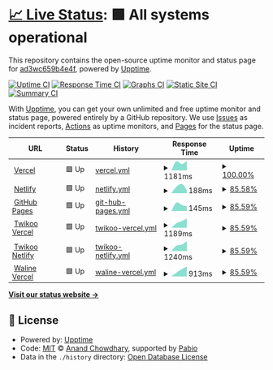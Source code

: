 # [📈 Live Status](https://upptime.lynx3.top): <!--live status--> **🟩 All systems operational**

This repository contains the open-source uptime monitor and status page for [ad3wc659b4e4f](https://upptime.lynx3.top), powered by [Upptime](https://github.com/upptime/upptime).

[![Uptime CI](https://github.com/ad3wc659b4e4f/upptime/workflows/Uptime%20CI/badge.svg)](https://github.com/ad3wc659b4e4f/upptime/actions?query=workflow%3A%22Uptime+CI%22)
[![Response Time CI](https://github.com/ad3wc659b4e4f/upptime/workflows/Response%20Time%20CI/badge.svg)](https://github.com/ad3wc659b4e4f/upptime/actions?query=workflow%3A%22Response+Time+CI%22)
[![Graphs CI](https://github.com/ad3wc659b4e4f/upptime/workflows/Graphs%20CI/badge.svg)](https://github.com/ad3wc659b4e4f/upptime/actions?query=workflow%3A%22Graphs+CI%22)
[![Static Site CI](https://github.com/ad3wc659b4e4f/upptime/workflows/Static%20Site%20CI/badge.svg)](https://github.com/ad3wc659b4e4f/upptime/actions?query=workflow%3A%22Static+Site+CI%22)
[![Summary CI](https://github.com/ad3wc659b4e4f/upptime/workflows/Summary%20CI/badge.svg)](https://github.com/ad3wc659b4e4f/upptime/actions?query=workflow%3A%22Summary+CI%22)

With [Upptime](https://upptime.js.org), you can get your own unlimited and free uptime monitor and status page, powered entirely by a GitHub repository. We use [Issues](https://github.com/ad3wc659b4e4f/upptime/issues) as incident reports, [Actions](https://github.com/ad3wc659b4e4f/upptime/actions) as uptime monitors, and [Pages](https://upptime.lynx3.top) for the status page.

<!--start: status pages-->
<!-- This summary is generated by Upptime (https://github.com/upptime/upptime) -->
<!-- Do not edit this manually, your changes will be overwritten -->
<!-- prettier-ignore -->
| URL | Status | History | Response Time | Uptime |
| --- | ------ | ------- | ------------- | ------ |
| <img alt="" src="https://icons.duckduckgo.com/ip3/www.lynx3.cc.ico" height="13"> [Vercel](https://www.lynx3.cc/) | 🟩 Up | [vercel.yml](https://github.com/ad3wc659b4e4f/upptime/commits/HEAD/history/vercel.yml) | <details><summary><img alt="Response time graph" src="./graphs/vercel/response-time-week.png" height="20"> 1181ms</summary><br><a href="https://upptime.lynx3.cc/history/vercel"><img alt="Response time 1181" src="https://img.shields.io/endpoint?url=https%3A%2F%2Fraw.githubusercontent.com%2Fad3wc659b4e4f%2Fupptime%2FHEAD%2Fapi%2Fvercel%2Fresponse-time.json"></a><br><a href="https://upptime.lynx3.cc/history/vercel"><img alt="24-hour response time 1334" src="https://img.shields.io/endpoint?url=https%3A%2F%2Fraw.githubusercontent.com%2Fad3wc659b4e4f%2Fupptime%2FHEAD%2Fapi%2Fvercel%2Fresponse-time-day.json"></a><br><a href="https://upptime.lynx3.cc/history/vercel"><img alt="7-day response time 1181" src="https://img.shields.io/endpoint?url=https%3A%2F%2Fraw.githubusercontent.com%2Fad3wc659b4e4f%2Fupptime%2FHEAD%2Fapi%2Fvercel%2Fresponse-time-week.json"></a><br><a href="https://upptime.lynx3.cc/history/vercel"><img alt="30-day response time 1181" src="https://img.shields.io/endpoint?url=https%3A%2F%2Fraw.githubusercontent.com%2Fad3wc659b4e4f%2Fupptime%2FHEAD%2Fapi%2Fvercel%2Fresponse-time-month.json"></a><br><a href="https://upptime.lynx3.cc/history/vercel"><img alt="1-year response time 1181" src="https://img.shields.io/endpoint?url=https%3A%2F%2Fraw.githubusercontent.com%2Fad3wc659b4e4f%2Fupptime%2FHEAD%2Fapi%2Fvercel%2Fresponse-time-year.json"></a></details> | <details><summary><a href="https://upptime.lynx3.cc/history/vercel">100.00%</a></summary><a href="https://upptime.lynx3.cc/history/vercel"><img alt="All-time uptime 100.00%" src="https://img.shields.io/endpoint?url=https%3A%2F%2Fraw.githubusercontent.com%2Fad3wc659b4e4f%2Fupptime%2FHEAD%2Fapi%2Fvercel%2Fuptime.json"></a><br><a href="https://upptime.lynx3.cc/history/vercel"><img alt="24-hour uptime 100.00%" src="https://img.shields.io/endpoint?url=https%3A%2F%2Fraw.githubusercontent.com%2Fad3wc659b4e4f%2Fupptime%2FHEAD%2Fapi%2Fvercel%2Fuptime-day.json"></a><br><a href="https://upptime.lynx3.cc/history/vercel"><img alt="7-day uptime 100.00%" src="https://img.shields.io/endpoint?url=https%3A%2F%2Fraw.githubusercontent.com%2Fad3wc659b4e4f%2Fupptime%2FHEAD%2Fapi%2Fvercel%2Fuptime-week.json"></a><br><a href="https://upptime.lynx3.cc/history/vercel"><img alt="30-day uptime 100.00%" src="https://img.shields.io/endpoint?url=https%3A%2F%2Fraw.githubusercontent.com%2Fad3wc659b4e4f%2Fupptime%2FHEAD%2Fapi%2Fvercel%2Fuptime-month.json"></a><br><a href="https://upptime.lynx3.cc/history/vercel"><img alt="1-year uptime 100.00%" src="https://img.shields.io/endpoint?url=https%3A%2F%2Fraw.githubusercontent.com%2Fad3wc659b4e4f%2Fupptime%2FHEAD%2Fapi%2Fvercel%2Fuptime-year.json"></a></details>
| <img alt="" src="https://icons.duckduckgo.com/ip3/nl2.lynx3.cc.ico" height="13"> [Netlify](https://nl2.lynx3.cc/) | 🟩 Up | [netlify.yml](https://github.com/ad3wc659b4e4f/upptime/commits/HEAD/history/netlify.yml) | <details><summary><img alt="Response time graph" src="./graphs/netlify/response-time-week.png" height="20"> 188ms</summary><br><a href="https://upptime.lynx3.cc/history/netlify"><img alt="Response time 188" src="https://img.shields.io/endpoint?url=https%3A%2F%2Fraw.githubusercontent.com%2Fad3wc659b4e4f%2Fupptime%2FHEAD%2Fapi%2Fnetlify%2Fresponse-time.json"></a><br><a href="https://upptime.lynx3.cc/history/netlify"><img alt="24-hour response time 113" src="https://img.shields.io/endpoint?url=https%3A%2F%2Fraw.githubusercontent.com%2Fad3wc659b4e4f%2Fupptime%2FHEAD%2Fapi%2Fnetlify%2Fresponse-time-day.json"></a><br><a href="https://upptime.lynx3.cc/history/netlify"><img alt="7-day response time 188" src="https://img.shields.io/endpoint?url=https%3A%2F%2Fraw.githubusercontent.com%2Fad3wc659b4e4f%2Fupptime%2FHEAD%2Fapi%2Fnetlify%2Fresponse-time-week.json"></a><br><a href="https://upptime.lynx3.cc/history/netlify"><img alt="30-day response time 188" src="https://img.shields.io/endpoint?url=https%3A%2F%2Fraw.githubusercontent.com%2Fad3wc659b4e4f%2Fupptime%2FHEAD%2Fapi%2Fnetlify%2Fresponse-time-month.json"></a><br><a href="https://upptime.lynx3.cc/history/netlify"><img alt="1-year response time 188" src="https://img.shields.io/endpoint?url=https%3A%2F%2Fraw.githubusercontent.com%2Fad3wc659b4e4f%2Fupptime%2FHEAD%2Fapi%2Fnetlify%2Fresponse-time-year.json"></a></details> | <details><summary><a href="https://upptime.lynx3.cc/history/netlify">85.58%</a></summary><a href="https://upptime.lynx3.cc/history/netlify"><img alt="All-time uptime 91.14%" src="https://img.shields.io/endpoint?url=https%3A%2F%2Fraw.githubusercontent.com%2Fad3wc659b4e4f%2Fupptime%2FHEAD%2Fapi%2Fnetlify%2Fuptime.json"></a><br><a href="https://upptime.lynx3.cc/history/netlify"><img alt="24-hour uptime 100.00%" src="https://img.shields.io/endpoint?url=https%3A%2F%2Fraw.githubusercontent.com%2Fad3wc659b4e4f%2Fupptime%2FHEAD%2Fapi%2Fnetlify%2Fuptime-day.json"></a><br><a href="https://upptime.lynx3.cc/history/netlify"><img alt="7-day uptime 85.58%" src="https://img.shields.io/endpoint?url=https%3A%2F%2Fraw.githubusercontent.com%2Fad3wc659b4e4f%2Fupptime%2FHEAD%2Fapi%2Fnetlify%2Fuptime-week.json"></a><br><a href="https://upptime.lynx3.cc/history/netlify"><img alt="30-day uptime 91.14%" src="https://img.shields.io/endpoint?url=https%3A%2F%2Fraw.githubusercontent.com%2Fad3wc659b4e4f%2Fupptime%2FHEAD%2Fapi%2Fnetlify%2Fuptime-month.json"></a><br><a href="https://upptime.lynx3.cc/history/netlify"><img alt="1-year uptime 91.14%" src="https://img.shields.io/endpoint?url=https%3A%2F%2Fraw.githubusercontent.com%2Fad3wc659b4e4f%2Fupptime%2FHEAD%2Fapi%2Fnetlify%2Fuptime-year.json"></a></details>
| <img alt="" src="https://icons.duckduckgo.com/ip3/gh.lynx3.cc.ico" height="13"> [GitHub Pages](https://gh.lynx3.cc/) | 🟩 Up | [git-hub-pages.yml](https://github.com/ad3wc659b4e4f/upptime/commits/HEAD/history/git-hub-pages.yml) | <details><summary><img alt="Response time graph" src="./graphs/git-hub-pages/response-time-week.png" height="20"> 145ms</summary><br><a href="https://upptime.lynx3.cc/history/git-hub-pages"><img alt="Response time 145" src="https://img.shields.io/endpoint?url=https%3A%2F%2Fraw.githubusercontent.com%2Fad3wc659b4e4f%2Fupptime%2FHEAD%2Fapi%2Fgit-hub-pages%2Fresponse-time.json"></a><br><a href="https://upptime.lynx3.cc/history/git-hub-pages"><img alt="24-hour response time 117" src="https://img.shields.io/endpoint?url=https%3A%2F%2Fraw.githubusercontent.com%2Fad3wc659b4e4f%2Fupptime%2FHEAD%2Fapi%2Fgit-hub-pages%2Fresponse-time-day.json"></a><br><a href="https://upptime.lynx3.cc/history/git-hub-pages"><img alt="7-day response time 145" src="https://img.shields.io/endpoint?url=https%3A%2F%2Fraw.githubusercontent.com%2Fad3wc659b4e4f%2Fupptime%2FHEAD%2Fapi%2Fgit-hub-pages%2Fresponse-time-week.json"></a><br><a href="https://upptime.lynx3.cc/history/git-hub-pages"><img alt="30-day response time 145" src="https://img.shields.io/endpoint?url=https%3A%2F%2Fraw.githubusercontent.com%2Fad3wc659b4e4f%2Fupptime%2FHEAD%2Fapi%2Fgit-hub-pages%2Fresponse-time-month.json"></a><br><a href="https://upptime.lynx3.cc/history/git-hub-pages"><img alt="1-year response time 145" src="https://img.shields.io/endpoint?url=https%3A%2F%2Fraw.githubusercontent.com%2Fad3wc659b4e4f%2Fupptime%2FHEAD%2Fapi%2Fgit-hub-pages%2Fresponse-time-year.json"></a></details> | <details><summary><a href="https://upptime.lynx3.cc/history/git-hub-pages">85.59%</a></summary><a href="https://upptime.lynx3.cc/history/git-hub-pages"><img alt="All-time uptime 91.14%" src="https://img.shields.io/endpoint?url=https%3A%2F%2Fraw.githubusercontent.com%2Fad3wc659b4e4f%2Fupptime%2FHEAD%2Fapi%2Fgit-hub-pages%2Fuptime.json"></a><br><a href="https://upptime.lynx3.cc/history/git-hub-pages"><img alt="24-hour uptime 100.00%" src="https://img.shields.io/endpoint?url=https%3A%2F%2Fraw.githubusercontent.com%2Fad3wc659b4e4f%2Fupptime%2FHEAD%2Fapi%2Fgit-hub-pages%2Fuptime-day.json"></a><br><a href="https://upptime.lynx3.cc/history/git-hub-pages"><img alt="7-day uptime 85.59%" src="https://img.shields.io/endpoint?url=https%3A%2F%2Fraw.githubusercontent.com%2Fad3wc659b4e4f%2Fupptime%2FHEAD%2Fapi%2Fgit-hub-pages%2Fuptime-week.json"></a><br><a href="https://upptime.lynx3.cc/history/git-hub-pages"><img alt="30-day uptime 91.14%" src="https://img.shields.io/endpoint?url=https%3A%2F%2Fraw.githubusercontent.com%2Fad3wc659b4e4f%2Fupptime%2FHEAD%2Fapi%2Fgit-hub-pages%2Fuptime-month.json"></a><br><a href="https://upptime.lynx3.cc/history/git-hub-pages"><img alt="1-year uptime 91.14%" src="https://img.shields.io/endpoint?url=https%3A%2F%2Fraw.githubusercontent.com%2Fad3wc659b4e4f%2Fupptime%2FHEAD%2Fapi%2Fgit-hub-pages%2Fuptime-year.json"></a></details>
| <img alt="" src="https://icons.duckduckgo.com/ip3/vc.tk.api.lynx3.cc.ico" height="13"> [Twikoo Vercel](https://vc.tk.api.lynx3.cc/) | 🟩 Up | [twikoo-vercel.yml](https://github.com/ad3wc659b4e4f/upptime/commits/HEAD/history/twikoo-vercel.yml) | <details><summary><img alt="Response time graph" src="./graphs/twikoo-vercel/response-time-week.png" height="20"> 1189ms</summary><br><a href="https://upptime.lynx3.cc/history/twikoo-vercel"><img alt="Response time 1189" src="https://img.shields.io/endpoint?url=https%3A%2F%2Fraw.githubusercontent.com%2Fad3wc659b4e4f%2Fupptime%2FHEAD%2Fapi%2Ftwikoo-vercel%2Fresponse-time.json"></a><br><a href="https://upptime.lynx3.cc/history/twikoo-vercel"><img alt="24-hour response time 1610" src="https://img.shields.io/endpoint?url=https%3A%2F%2Fraw.githubusercontent.com%2Fad3wc659b4e4f%2Fupptime%2FHEAD%2Fapi%2Ftwikoo-vercel%2Fresponse-time-day.json"></a><br><a href="https://upptime.lynx3.cc/history/twikoo-vercel"><img alt="7-day response time 1189" src="https://img.shields.io/endpoint?url=https%3A%2F%2Fraw.githubusercontent.com%2Fad3wc659b4e4f%2Fupptime%2FHEAD%2Fapi%2Ftwikoo-vercel%2Fresponse-time-week.json"></a><br><a href="https://upptime.lynx3.cc/history/twikoo-vercel"><img alt="30-day response time 1189" src="https://img.shields.io/endpoint?url=https%3A%2F%2Fraw.githubusercontent.com%2Fad3wc659b4e4f%2Fupptime%2FHEAD%2Fapi%2Ftwikoo-vercel%2Fresponse-time-month.json"></a><br><a href="https://upptime.lynx3.cc/history/twikoo-vercel"><img alt="1-year response time 1189" src="https://img.shields.io/endpoint?url=https%3A%2F%2Fraw.githubusercontent.com%2Fad3wc659b4e4f%2Fupptime%2FHEAD%2Fapi%2Ftwikoo-vercel%2Fresponse-time-year.json"></a></details> | <details><summary><a href="https://upptime.lynx3.cc/history/twikoo-vercel">85.59%</a></summary><a href="https://upptime.lynx3.cc/history/twikoo-vercel"><img alt="All-time uptime 91.14%" src="https://img.shields.io/endpoint?url=https%3A%2F%2Fraw.githubusercontent.com%2Fad3wc659b4e4f%2Fupptime%2FHEAD%2Fapi%2Ftwikoo-vercel%2Fuptime.json"></a><br><a href="https://upptime.lynx3.cc/history/twikoo-vercel"><img alt="24-hour uptime 100.00%" src="https://img.shields.io/endpoint?url=https%3A%2F%2Fraw.githubusercontent.com%2Fad3wc659b4e4f%2Fupptime%2FHEAD%2Fapi%2Ftwikoo-vercel%2Fuptime-day.json"></a><br><a href="https://upptime.lynx3.cc/history/twikoo-vercel"><img alt="7-day uptime 85.59%" src="https://img.shields.io/endpoint?url=https%3A%2F%2Fraw.githubusercontent.com%2Fad3wc659b4e4f%2Fupptime%2FHEAD%2Fapi%2Ftwikoo-vercel%2Fuptime-week.json"></a><br><a href="https://upptime.lynx3.cc/history/twikoo-vercel"><img alt="30-day uptime 91.14%" src="https://img.shields.io/endpoint?url=https%3A%2F%2Fraw.githubusercontent.com%2Fad3wc659b4e4f%2Fupptime%2FHEAD%2Fapi%2Ftwikoo-vercel%2Fuptime-month.json"></a><br><a href="https://upptime.lynx3.cc/history/twikoo-vercel"><img alt="1-year uptime 91.14%" src="https://img.shields.io/endpoint?url=https%3A%2F%2Fraw.githubusercontent.com%2Fad3wc659b4e4f%2Fupptime%2FHEAD%2Fapi%2Ftwikoo-vercel%2Fuptime-year.json"></a></details>
| <img alt="" src="https://icons.duckduckgo.com/ip3/nl.tk.api.lynx3.cc.ico" height="13"> [Twikoo Netlify](https://nl.tk.api.lynx3.cc/.netlify/functions/twikoo) | 🟩 Up | [twikoo-netlify.yml](https://github.com/ad3wc659b4e4f/upptime/commits/HEAD/history/twikoo-netlify.yml) | <details><summary><img alt="Response time graph" src="./graphs/twikoo-netlify/response-time-week.png" height="20"> 1240ms</summary><br><a href="https://upptime.lynx3.cc/history/twikoo-netlify"><img alt="Response time 1240" src="https://img.shields.io/endpoint?url=https%3A%2F%2Fraw.githubusercontent.com%2Fad3wc659b4e4f%2Fupptime%2FHEAD%2Fapi%2Ftwikoo-netlify%2Fresponse-time.json"></a><br><a href="https://upptime.lynx3.cc/history/twikoo-netlify"><img alt="24-hour response time 1587" src="https://img.shields.io/endpoint?url=https%3A%2F%2Fraw.githubusercontent.com%2Fad3wc659b4e4f%2Fupptime%2FHEAD%2Fapi%2Ftwikoo-netlify%2Fresponse-time-day.json"></a><br><a href="https://upptime.lynx3.cc/history/twikoo-netlify"><img alt="7-day response time 1240" src="https://img.shields.io/endpoint?url=https%3A%2F%2Fraw.githubusercontent.com%2Fad3wc659b4e4f%2Fupptime%2FHEAD%2Fapi%2Ftwikoo-netlify%2Fresponse-time-week.json"></a><br><a href="https://upptime.lynx3.cc/history/twikoo-netlify"><img alt="30-day response time 1240" src="https://img.shields.io/endpoint?url=https%3A%2F%2Fraw.githubusercontent.com%2Fad3wc659b4e4f%2Fupptime%2FHEAD%2Fapi%2Ftwikoo-netlify%2Fresponse-time-month.json"></a><br><a href="https://upptime.lynx3.cc/history/twikoo-netlify"><img alt="1-year response time 1240" src="https://img.shields.io/endpoint?url=https%3A%2F%2Fraw.githubusercontent.com%2Fad3wc659b4e4f%2Fupptime%2FHEAD%2Fapi%2Ftwikoo-netlify%2Fresponse-time-year.json"></a></details> | <details><summary><a href="https://upptime.lynx3.cc/history/twikoo-netlify">85.59%</a></summary><a href="https://upptime.lynx3.cc/history/twikoo-netlify"><img alt="All-time uptime 91.14%" src="https://img.shields.io/endpoint?url=https%3A%2F%2Fraw.githubusercontent.com%2Fad3wc659b4e4f%2Fupptime%2FHEAD%2Fapi%2Ftwikoo-netlify%2Fuptime.json"></a><br><a href="https://upptime.lynx3.cc/history/twikoo-netlify"><img alt="24-hour uptime 100.00%" src="https://img.shields.io/endpoint?url=https%3A%2F%2Fraw.githubusercontent.com%2Fad3wc659b4e4f%2Fupptime%2FHEAD%2Fapi%2Ftwikoo-netlify%2Fuptime-day.json"></a><br><a href="https://upptime.lynx3.cc/history/twikoo-netlify"><img alt="7-day uptime 85.59%" src="https://img.shields.io/endpoint?url=https%3A%2F%2Fraw.githubusercontent.com%2Fad3wc659b4e4f%2Fupptime%2FHEAD%2Fapi%2Ftwikoo-netlify%2Fuptime-week.json"></a><br><a href="https://upptime.lynx3.cc/history/twikoo-netlify"><img alt="30-day uptime 91.14%" src="https://img.shields.io/endpoint?url=https%3A%2F%2Fraw.githubusercontent.com%2Fad3wc659b4e4f%2Fupptime%2FHEAD%2Fapi%2Ftwikoo-netlify%2Fuptime-month.json"></a><br><a href="https://upptime.lynx3.cc/history/twikoo-netlify"><img alt="1-year uptime 91.14%" src="https://img.shields.io/endpoint?url=https%3A%2F%2Fraw.githubusercontent.com%2Fad3wc659b4e4f%2Fupptime%2FHEAD%2Fapi%2Ftwikoo-netlify%2Fuptime-year.json"></a></details>
| <img alt="" src="https://icons.duckduckgo.com/ip3/vc.wl.api.lynx3.cc.ico" height="13"> [Waline Vercel](https://vc.wl.api.lynx3.cc/) | 🟩 Up | [waline-vercel.yml](https://github.com/ad3wc659b4e4f/upptime/commits/HEAD/history/waline-vercel.yml) | <details><summary><img alt="Response time graph" src="./graphs/waline-vercel/response-time-week.png" height="20"> 913ms</summary><br><a href="https://upptime.lynx3.cc/history/waline-vercel"><img alt="Response time 913" src="https://img.shields.io/endpoint?url=https%3A%2F%2Fraw.githubusercontent.com%2Fad3wc659b4e4f%2Fupptime%2FHEAD%2Fapi%2Fwaline-vercel%2Fresponse-time.json"></a><br><a href="https://upptime.lynx3.cc/history/waline-vercel"><img alt="24-hour response time 834" src="https://img.shields.io/endpoint?url=https%3A%2F%2Fraw.githubusercontent.com%2Fad3wc659b4e4f%2Fupptime%2FHEAD%2Fapi%2Fwaline-vercel%2Fresponse-time-day.json"></a><br><a href="https://upptime.lynx3.cc/history/waline-vercel"><img alt="7-day response time 913" src="https://img.shields.io/endpoint?url=https%3A%2F%2Fraw.githubusercontent.com%2Fad3wc659b4e4f%2Fupptime%2FHEAD%2Fapi%2Fwaline-vercel%2Fresponse-time-week.json"></a><br><a href="https://upptime.lynx3.cc/history/waline-vercel"><img alt="30-day response time 913" src="https://img.shields.io/endpoint?url=https%3A%2F%2Fraw.githubusercontent.com%2Fad3wc659b4e4f%2Fupptime%2FHEAD%2Fapi%2Fwaline-vercel%2Fresponse-time-month.json"></a><br><a href="https://upptime.lynx3.cc/history/waline-vercel"><img alt="1-year response time 913" src="https://img.shields.io/endpoint?url=https%3A%2F%2Fraw.githubusercontent.com%2Fad3wc659b4e4f%2Fupptime%2FHEAD%2Fapi%2Fwaline-vercel%2Fresponse-time-year.json"></a></details> | <details><summary><a href="https://upptime.lynx3.cc/history/waline-vercel">85.59%</a></summary><a href="https://upptime.lynx3.cc/history/waline-vercel"><img alt="All-time uptime 91.14%" src="https://img.shields.io/endpoint?url=https%3A%2F%2Fraw.githubusercontent.com%2Fad3wc659b4e4f%2Fupptime%2FHEAD%2Fapi%2Fwaline-vercel%2Fuptime.json"></a><br><a href="https://upptime.lynx3.cc/history/waline-vercel"><img alt="24-hour uptime 100.00%" src="https://img.shields.io/endpoint?url=https%3A%2F%2Fraw.githubusercontent.com%2Fad3wc659b4e4f%2Fupptime%2FHEAD%2Fapi%2Fwaline-vercel%2Fuptime-day.json"></a><br><a href="https://upptime.lynx3.cc/history/waline-vercel"><img alt="7-day uptime 85.59%" src="https://img.shields.io/endpoint?url=https%3A%2F%2Fraw.githubusercontent.com%2Fad3wc659b4e4f%2Fupptime%2FHEAD%2Fapi%2Fwaline-vercel%2Fuptime-week.json"></a><br><a href="https://upptime.lynx3.cc/history/waline-vercel"><img alt="30-day uptime 91.14%" src="https://img.shields.io/endpoint?url=https%3A%2F%2Fraw.githubusercontent.com%2Fad3wc659b4e4f%2Fupptime%2FHEAD%2Fapi%2Fwaline-vercel%2Fuptime-month.json"></a><br><a href="https://upptime.lynx3.cc/history/waline-vercel"><img alt="1-year uptime 91.14%" src="https://img.shields.io/endpoint?url=https%3A%2F%2Fraw.githubusercontent.com%2Fad3wc659b4e4f%2Fupptime%2FHEAD%2Fapi%2Fwaline-vercel%2Fuptime-year.json"></a></details>

<!--end: status pages-->

[**Visit our status website →**](https://upptime.lynx3.top)

## 📄 License

- Powered by: [Upptime](https://github.com/upptime/upptime)
- Code: [MIT](./LICENSE) © [Anand Chowdhary](https://anandchowdhary.com), supported by [Pabio](https://pabio.com)
- Data in the `./history` directory: [Open Database License](https://opendatacommons.org/licenses/odbl/1-0/)

